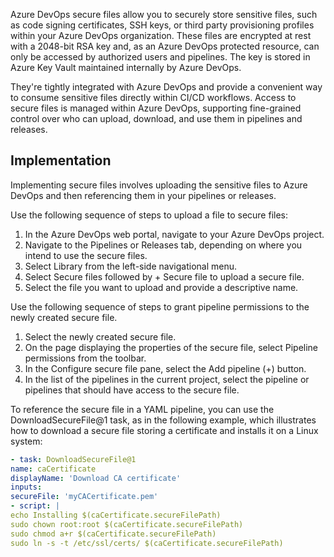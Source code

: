 Azure DevOps secure files allow you to securely store sensitive files, such as code signing certificates, SSH keys, or third party provisioning profiles within your Azure DevOps organization. These files are encrypted at rest with a 2048-bit RSA key and, as an Azure DevOps protected resource, can only be accessed by authorized users and pipelines. The key is stored in Azure Key Vault maintained internally by Azure DevOps.

They're tightly integrated with Azure DevOps and provide a convenient way to consume sensitive files directly within CI/CD workflows. Access to secure files is managed within Azure DevOps, supporting fine-grained control over who can upload, download, and use them in pipelines and releases.

## Implementation

Implementing secure files involves uploading the sensitive files to Azure DevOps and then referencing them in your pipelines or releases.

Use the following sequence of steps to upload a file to secure files:

1.  In the Azure DevOps web portal, navigate to your Azure DevOps project.
2.  Navigate to the Pipelines or Releases tab, depending on where you intend to use the secure files.
3.  Select Library from the left-side navigational menu.
4.  Select Secure files followed by + Secure file to upload a secure file.
5.  Select the file you want to upload and provide a descriptive name.

Use the following sequence of steps to grant pipeline permissions to the newly created secure file.

1.  Select the newly created secure file.
2.  On the page displaying the properties of the secure file, select Pipeline permissions from the toolbar.
3.  In the Configure secure file pane, select the Add pipeline (+) button.
4.  In the list of the pipelines in the current project, select the pipeline or pipelines that should have access to the secure file.

To reference the secure file in a YAML pipeline, you can use the DownloadSecureFile@1 task, as in the following example, which illustrates how to download a secure file storing a certificate and installs it on a Linux system:

```YAML
- task: DownloadSecureFile@1
name: caCertificate
displayName: 'Download CA certificate'
inputs:
secureFile: 'myCACertificate.pem'
- script: |
echo Installing $(caCertificate.secureFilePath)
sudo chown root:root $(caCertificate.secureFilePath)
sudo chmod a+r $(caCertificate.secureFilePath)
sudo ln -s -t /etc/ssl/certs/ $(caCertificate.secureFilePath)

```
